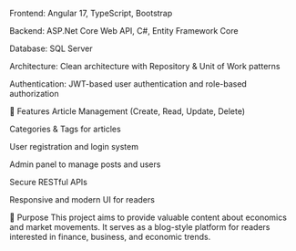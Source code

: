 Frontend: Angular 17, TypeScript, Bootstrap

Backend: ASP.Net Core Web API, C#, Entity Framework Core

Database: SQL Server

Architecture: Clean architecture with Repository & Unit of Work patterns

Authentication: JWT-based user authentication and role-based authorization

📝 Features
Article Management (Create, Read, Update, Delete)

Categories & Tags for articles

User registration and login system

Admin panel to manage posts and users

Secure RESTful APIs

Responsive and modern UI for readers

📌 Purpose
This project aims to provide valuable content about economics and market movements. It serves as a blog-style platform for readers interested in finance, business, and economic trends.

